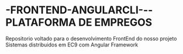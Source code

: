 # -FRONTEND-ANGULARCLI---PLATAFORMA DE EMPREGOS
Repositorio voltado para o desenvolvimento FrontEnd do nosso projeto Sistemas distribuidos em EC9 com Angular Framework
